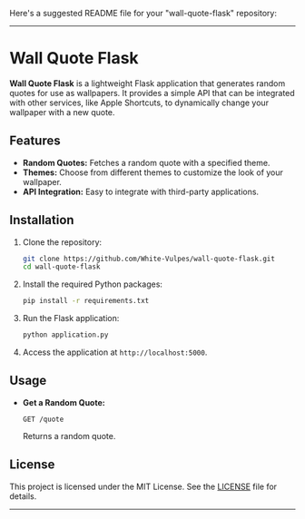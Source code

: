 Here's a suggested README file for your "wall-quote-flask" repository:

---

# Wall Quote Flask

**Wall Quote Flask** is a lightweight Flask application that generates random quotes for use as wallpapers. It provides a simple API that can be integrated with other services, like Apple Shortcuts, to dynamically change your wallpaper with a new quote.

## Features

- **Random Quotes:** Fetches a random quote with a specified theme.
- **Themes:** Choose from different themes to customize the look of your wallpaper.
- **API Integration:** Easy to integrate with third-party applications.

## Installation

1. Clone the repository:
   ```bash
   git clone https://github.com/White-Vulpes/wall-quote-flask.git
   cd wall-quote-flask
   ```

2. Install the required Python packages:
   ```bash
   pip install -r requirements.txt
   ```

3. Run the Flask application:
   ```bash
   python application.py
   ```

4. Access the application at `http://localhost:5000`.

## Usage

- **Get a Random Quote:**
  ```http
  GET /quote
  ```
  Returns a random quote.

## License

This project is licensed under the MIT License. See the [LICENSE](LICENSE) file for details.

---
